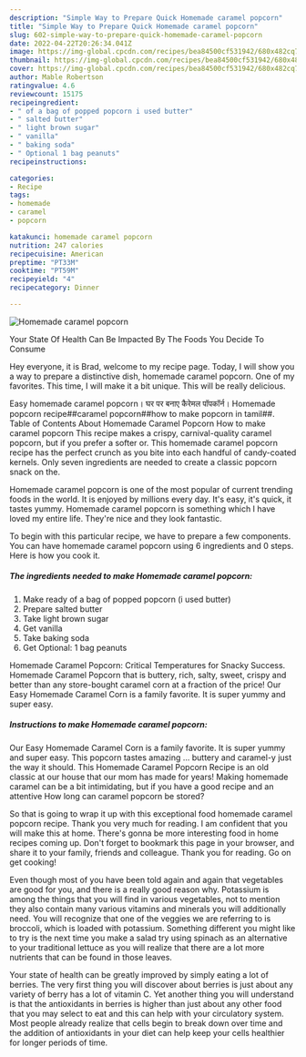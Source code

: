 ```yaml
---
description: "Simple Way to Prepare Quick Homemade caramel popcorn"
title: "Simple Way to Prepare Quick Homemade caramel popcorn"
slug: 602-simple-way-to-prepare-quick-homemade-caramel-popcorn
date: 2022-04-22T20:26:34.041Z
image: https://img-global.cpcdn.com/recipes/bea84500cf531942/680x482cq70/homemade-caramel-popcorn-recipe-main-photo.jpg
thumbnail: https://img-global.cpcdn.com/recipes/bea84500cf531942/680x482cq70/homemade-caramel-popcorn-recipe-main-photo.jpg
cover: https://img-global.cpcdn.com/recipes/bea84500cf531942/680x482cq70/homemade-caramel-popcorn-recipe-main-photo.jpg
author: Mable Robertson
ratingvalue: 4.6
reviewcount: 15175
recipeingredient:
- " of a bag of popped popcorn i used butter"
- " salted butter"
- " light brown sugar"
- " vanilla"
- " baking soda"
- " Optional 1 bag peanuts"
recipeinstructions:

categories:
- Recipe
tags:
- homemade
- caramel
- popcorn

katakunci: homemade caramel popcorn 
nutrition: 247 calories
recipecuisine: American
preptime: "PT33M"
cooktime: "PT59M"
recipeyield: "4"
recipecategory: Dinner

---
```



![Homemade caramel popcorn](https://img-global.cpcdn.com/recipes/bea84500cf531942/680x482cq70/homemade-caramel-popcorn-recipe-main-photo.jpg)

Your State Of Health Can Be Impacted By The Foods You Decide To Consume

Hey everyone, it is Brad, welcome to my recipe page. Today, I will show you a way to prepare a distinctive dish, homemade caramel popcorn. One of my favorites. This time, I will make it a bit unique. This will be really delicious.

Easy homemade caramel popcorn। घर पर बनाए कैरेमल पॉपकॉर्न। Homemade popcorn recipe##caramel popcorn##how to make popcorn in tamil##. Table of Contents About Homemade Caramel Popcorn How to make caramel popcorn This recipe makes a crispy, carnival-quality caramel popcorn, but if you prefer a softer or. This homemade caramel popcorn recipe has the perfect crunch as you bite into each handful of candy-coated kernels. Only seven ingredients are needed to create a classic popcorn snack on the.

Homemade caramel popcorn is one of the most popular of current trending foods in the world. It is enjoyed by millions every day. It's easy, it's quick, it tastes yummy. Homemade caramel popcorn is something which I have loved my entire life. They're nice and they look fantastic.


To begin with this particular recipe, we have to prepare a few components. You can have homemade caramel popcorn using 6 ingredients and 0 steps. Here is how you cook it.

<!--inarticleads1-->

##### The ingredients needed to make Homemade caramel popcorn:

1. Make ready  of a bag of popped popcorn (i used butter)
1. Prepare  salted butter
1. Take  light brown sugar
1. Get  vanilla
1. Take  baking soda
1. Get  Optional: 1 bag peanuts


Homemade Caramel Popcorn: Critical Temperatures for Snacky Success. Homemade Caramel Popcorn that is buttery, rich, salty, sweet, crispy and better than any store-bought caramel corn at a fraction of the price! Our Easy Homemade Caramel Corn is a family favorite. It is super yummy and super easy. 

<!--inarticleads2-->

##### Instructions to make Homemade caramel popcorn:



Our Easy Homemade Caramel Corn is a family favorite. It is super yummy and super easy. This popcorn tastes amazing … buttery and caramel-y just the way it should. This Homemade Caramel Popcorn Recipe is an old classic at our house that our mom has made for years! Making homemade caramel can be a bit intimidating, but if you have a good recipe and an attentive How long can caramel popcorn be stored? 

So that is going to wrap it up with this exceptional food homemade caramel popcorn recipe. Thank you very much for reading. I am confident that you will make this at home. There's gonna be more interesting food in home recipes coming up. Don't forget to bookmark this page in your browser, and share it to your family, friends and colleague. Thank you for reading. Go on get cooking!

Even though most of you have been told again and again that vegetables are good for you, and there is a really good reason why. Potassium is among the things that you will find in various vegetables, not to mention they also contain many various vitamins and minerals you will additionally need. You will recognize that one of the veggies we are referring to is broccoli, which is loaded with potassium. Something different you might like to try is the next time you make a salad try using spinach as an alternative to your traditional lettuce as you will realize that there are a lot more nutrients that can be found in those leaves.

Your state of health can be greatly improved by simply eating a lot of berries. The very first thing you will discover about berries is just about any variety of berry has a lot of vitamin C. Yet another thing you will understand is that the antioxidants in berries is higher than just about any other food that you may select to eat and this can help with your circulatory system. Most people already realize that cells begin to break down over time and the addition of antioxidants in your diet can help keep your cells healthier for longer periods of time.
